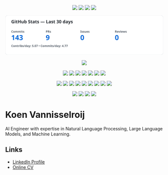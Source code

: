 <!-- flashy header -->
<p align="center">
  <img src="https://img.shields.io/github/followers/Koen-Vannisselroij?label=Followers&style=for-the-badge" />
  <img src="https://img.shields.io/github/last-commit/Koen-Vannisselroij/Koen-Vannisselroij?label=Last%20profile%20update&style=for-the-badge" />
  <!-- rolling stats (you'll enable these in step 2) -->
  <img src="https://img.shields.io/endpoint?url=https://raw.githubusercontent.com/Koen-Vannisselroij/Koen-Vannisselroij/main/badges/commit-avg-30d.json&style=for-the-badge" />
  <img src="https://img.shields.io/endpoint?url=https://raw.githubusercontent.com/Koen-Vannisselroij/Koen-Vannisselroij/main/badges/contrib-avg-30d.json&style=for-the-badge" />
</p>

<p align="center">
  <img src="https://raw.githubusercontent.com/Koen-Vannisselroij/Koen-Vannisselroij/main/badges/last-30d-stats.svg" />
  <!-- above card is generated daily by GitHub Actions from the last 30 days -->
</p>
<p align="center">
  <img src="https://streak-stats.demolab.com?user=Koen-Vannisselroij" />
</p>

<!-- tech stack (flashy) -->
<p align="center">
  <!-- Core ML -->
  <img src="https://img.shields.io/badge/Python-3776AB?logo=python&logoColor=white&style=for-the-badge" />
  <img src="https://img.shields.io/badge/PyTorch-EE4C2C?logo=pytorch&logoColor=white&style=for-the-badge" />
  <img src="https://img.shields.io/badge/TensorFlow-FF6F00?logo=tensorflow&logoColor=white&style=for-the-badge" />
  <img src="https://img.shields.io/badge/scikit--learn-F7931E?logo=scikitlearn&logoColor=white&style=for-the-badge" />
  <img src="https://img.shields.io/badge/NumPy-4DABCF?logo=numpy&logoColor=white&style=for-the-badge" />
  <img src="https://img.shields.io/badge/pandas-150458?logo=pandas&logoColor=white&style=for-the-badge" />
  <img src="https://img.shields.io/badge/Hugging%20Face-FFD21E?logo=huggingface&logoColor=black&style=for-the-badge" />
</p>

<p align="center">
  <!-- Backend & MLOps -->
  <img src="https://img.shields.io/badge/FastAPI-009688?logo=fastapi&logoColor=white&style=for-the-badge" />
  <img src="https://img.shields.io/badge/Django-092E20?logo=django&logoColor=white&style=for-the-badge" />
  <img src="https://img.shields.io/badge/Flask-000000?logo=flask&logoColor=white&style=for-the-badge" />
  <img src="https://img.shields.io/badge/Docker-2496ED?logo=docker&logoColor=white&style=for-the-badge" />
  <img src="https://img.shields.io/badge/MLflow-0194E2?logo=mlflow&logoColor=white&style=for-the-badge" />
  <img src="https://img.shields.io/badge/LangChain-000000?logo=chainlink&logoColor=white&style=for-the-badge" />
  <img src="https://img.shields.io/badge/Airflow-017CEE?logo=apacheairflow&logoColor=white&style=for-the-badge" />
  <img src="https://img.shields.io/badge/AWS-232F3E?logo=amazonaws&logoColor=white&style=for-the-badge" />
  <img src="https://img.shields.io/badge/PostgreSQL-4169E1?logo=postgresql&logoColor=white&style=for-the-badge" />
</p>

<p align="center">
  <!-- Frontend & misc -->
  <img src="https://img.shields.io/badge/TypeScript-3178C6?logo=typescript&logoColor=white&style=for-the-badge" />
  <img src="https://img.shields.io/badge/React-20232A?logo=react&logoColor=61DAFB&style=for-the-badge" />
  <img src="https://img.shields.io/badge/Tailwind_CSS-06B6D4?logo=tailwindcss&logoColor=white&style=for-the-badge" />
  <img src="https://img.shields.io/badge/Swift-FA7343?logo=swift&logoColor=white&style=for-the-badge" />
</p>

# Koen Vannisselroij

AI Engineer with expertise in Natural Language Processing, Large Language Models, and Machine Learning.

## Links
- [LinkedIn Profile](https://linkedin.com/in/koenvannisselroij)
- [Online CV](https://koen-vannisselroij.github.io/Koen-Vannisselroij/)
